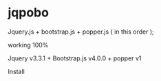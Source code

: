 # jqpobo
Jquery.js  + bootstrap.js  + popper.js ( in this order );

working 100%

Jquery v3.3.1 +  Bootstrap.js v4.0.0 +  popper v1

Install

<script src="jqpobo.js"></script>

